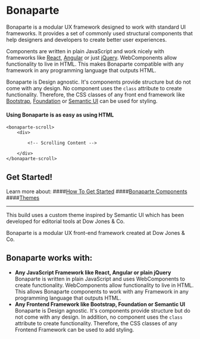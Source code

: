 # Bonaparte 

Bonaparte is a modular UX framework designed to work with standard UI frameworks. 
It provides a set of commonly used structural components that help designers and developers to create better user experiences.

Components are written in plain JavaScript and work nicely with frameworks like [React](https://facebook.github.io/react/), [Angular](https://angularjs.org/) or just [jQuery](http://jquery.com). WebComponents allow functionality to live in HTML. This makes Bonaparte compatible with any framework in any programming language that outputs HTML.

Bonaparte is Design agnostic. It's components provide structure but do not come with any design. No component uses the `class` attribute to create functionality. Therefore, the CSS classes of any front end framework like [Bootstrap](http://getbootstrap.com/), [Foundation](http://foundation.zurb.com/) or [Semantic UI](http://semantic-ui.com/) can be used for styling.


#### Using Bonaparte is as easy as using HTML
```
<bonaparte-scroll>
    <div>
    
        <!-- Scrolling Content -->
    
    </div>
</bonaparte-scroll>
```
## Get Started!

Learn more about:
####[How To Get Started](getting-started/index.md)
####[Bonaparte Components](components/index.md)
####[Themes](themes/index.md)


---


This build uses a custom theme inspired by Semantic UI which has been developed for editorial tools at Dow Jones & Co.

Bonaparte is a modular UX front-end framework created at Dow Jones & Co.


## Bonaparte works with:
- __Any JavaScript Framework like React, Angular or plain jQuery__<br> Bonaparte is written in plain JavaScript and uses WebComponents to create functionality. WebComponents allow functionality to live in HTML. This allows Bonaparte components to work with any Framework in  any programming language that outputs HTML.
- __Any Frontend Framework like Bootstrap, Foundation or Semantic UI__ <br> Bonaparte is Design agnostic. It's components provide structure but do not come with any design. In addition, no component uses the `class` attribute to create functionality. Therefore, the CSS classes of any Frontend Framework can be used to add styling.

